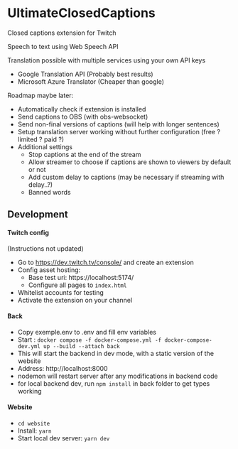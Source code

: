 # UltimateClosedCaptions

Closed captions extension for Twitch

Speech to text using Web Speech API

Translation possible with multiple services using your own API keys
- Google Translation API (Probably best results)
- Microsoft Azure Translator (Cheaper than google)

Roadmap maybe later:
- Automatically check if extension is installed
- Send captions to OBS (with obs-websocket)
- Send non-final versions of captions (will help with longer sentences)
- Setup translation server working without further configuration (free ? limited ? paid ?)
- Additional settings
  - Stop captions at the end of the stream
  - Allow streamer to choose if captions are shown to viewers by default or not
  - Add custom delay to captions (may be necessary if streaming with delay..?)
  - Banned words

## Development

#### Twitch config
(Instructions not updated)
- Go to https://dev.twitch.tv/console/ and create an extension
- Config asset hosting:
  - Base test uri: https://localhost:5174/
  - Configure all pages to `index.html`
- Whitelist accounts for testing
- Activate the extension on your channel

#### Back
- Copy exemple.env to .env and fill env variables
- Start : `docker compose -f docker-compose.yml -f docker-compose-dev.yml up --build --attach back`
- This will start the backend in dev mode, with a static version of the website
- Address: http://localhost:8000
- nodemon will restart server after any modifications in backend code
- for local backend dev, run `npm install` in back folder to get types working

#### Website
- `cd website`
- Install: `yarn`
- Start local dev server: `yarn dev`

